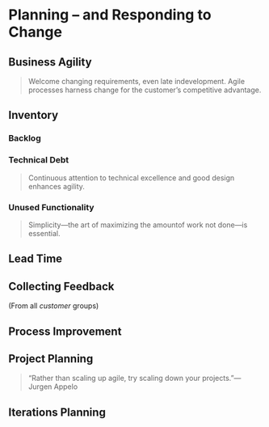 # Planning – and Responding to Change

## Business Agility
> Welcome changing requirements, even late indevelopment. Agile processes harness change for the customer’s competitive advantage.

## Inventory
<!-- 3.2.1 Work-in-progress (WIP)
Work-in-progress (WIP), a term from lean manufacturing, seems to many people a strange concept to introduce outside of manufacturing, but WIP shows up in incremental development.
The purpose of this LO is to describe work-in-progress (WIP), demonstrate how it maps to design work, to incremental development, to multi-specialist and multi-department teams, where it hides on a design project, and why it is useful to track and reduce WIP. -->

### Backlog

### Technical Debt
> Continuous attention to technical excellence and good design enhances agility.

### Unused Functionality
> Simplicity—the art of maximizing the amountof work not done—is essential.

## Lead Time


## Collecting Feedback
<!-- 4.1.2 User involvement
Product/project success correlates with end-user involvement. Many teams face resistance to getting end-users to participate in a project, which then can fail even if the team practiced every other Agile habit besides getting feedback from real users.
The purpose of this LO is to convey the importance of end-user involvement within as well as at the end of iterations. -->
<!-- 4.1.3 User feedback 
The learner will need a method for engaging users and sponsors mid-project.
The purpose of this LO is to provide the learner with one or more technique for soliciting feedback from users and sponsors. -->
(From all _customer_ groups)


## Process Improvement


## Project Planning
<!-- 5.2.2. Project adaptation
Reflection workshops are necessary for both product and process adjustment. Techniques for conducting reflection workshops are best learned experientially.
The purpose of this LO is to give learners practice in project introspection & reflection. -->
> “Rather than scaling up agile, try scaling down your projects.”﻿—Jurgen Appelo


## Iterations Planning


<!-- * Responding to change
  * Welcome changing requirements, even late indevelopment. Agile processes harness change for the customer’s competitive advantage.
  * Continuous attention to technical excellence and good design enhances agility.
  * Simplicity–the art of maximizing the amountof work not done–is essential.
-->

<!--
* Project planning and adapting
  * Importance of project chartering, release planning, iteration planning
  * Estimation (coarse- versus fine grained, near versus far time horizon)
  * Relative estimates
  * Techniques for agile chartering and release planning
  * Technique to monitor status within and across iterations or continuous flow

* Cost and benefit of frequent delivery
* Technique around demo and feedback
-->